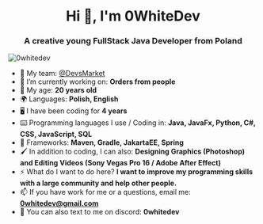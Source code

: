 <h1 align="center">Hi 👋, I'm 0WhiteDev</h1>
<h3 align="center">A creative young FullStack Java Developer from Poland</h3>

<p align="left"> <img src="https://komarev.com/ghpvc/?username=0whitedev&label=Profile%20views&color=0e75b6&style=flat" alt="0whitedev" /> </p>

- 💎 My team: [@DevsMarket](https://github.com/DEVS-MARKET)
- 🔭 I’m currently working on: **Orders from people**
- 🔞 My age: **20 years old**
- 🌍 Languages: **Polish, English**
- 🖥️ I have been coding for **4 years**
- ⌨️ Programming languages I use / Coding in: **Java, JavaFx, Python, C#, CSS, JavaScript, SQL**
- 🎲 Frameworks: **Maven, Gradle, JakartaEE, Spring**
- 🖌️ In addition to coding, I can also: **Designing Graphics (Photoshop) and Editing Videos (Sony Vegas Pro 16 / Adobe After Effect)**
- ⚡️ What do I want to do here? **I want to improve my programming skills with a large community and help other people.**
- 📫 If you have work for me or a questions, email me: **0whitedev@gmail.com**
- 👾 You can also text to me on discord: **0whitedev**
